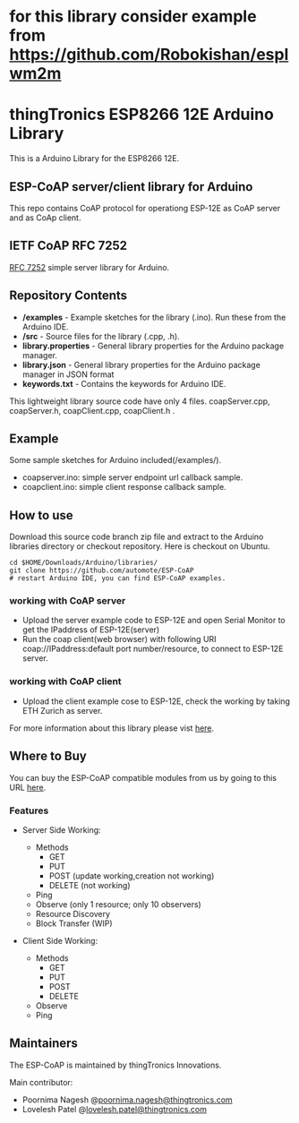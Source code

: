 # for this library consider example from https://github.com/Robokishan/esplwm2m

# thingTronics ESP8266 12E Arduino Library
This is a Arduino Library for the ESP8266 12E.

## ESP-CoAP server/client library for Arduino
This repo contains CoAP protocol for operationg ESP-12E as CoAP server and as CoAp client.

## IETF CoAP RFC 7252
<a href="https://datatracker.ietf.org/doc/rfc7252/">RFC 7252</a> simple server library for Arduino.

## Repository Contents
* **/examples** - Example sketches for the library (.ino). Run these from the Arduino IDE. 
* **/src** - Source files for the library (.cpp, .h).
* **library.properties** - General library properties for the Arduino package manager.
* **library.json** - General library properties for the Arduino package manager in JSON format
* **keywords.txt** - Contains the keywords for Arduino IDE.

This lightweight library source code have only 4 files. coapServer.cpp, coapServer.h, coapClient.cpp, coapClient.h .

## Example
Some sample sketches for Arduino included(/examples/).

 - coapserver.ino: simple server endpoint url callback sample.
 - coapclient.ino: simple client response callback sample.

## How to use
Download this source code branch zip file and extract to the Arduino libraries directory or checkout repository. Here is checkout on Ubuntu.

    cd $HOME/Downloads/Arduino/libraries/
    git clone https://github.com/automote/ESP-CoAP
    # restart Arduino IDE, you can find ESP-CoAP examples.

### working with CoAP server
 - Upload the server example code to ESP-12E and open Serial Monitor to get the IPaddress of ESP-12E(server)
 - Run the coap client(web browser) with following URI coap://IPaddress:default port number/resource, to connect to ESP-12E server.

### working with CoAP client
 - Upload the client example cose to ESP-12E, check the working by taking ETH Zurich as server.

For more information about this library please vist <a href="https://github.com/automote/ESP-CoAP">here</a>.

## Where to Buy
You can buy the ESP-CoAP compatible modules from us by going to this URL <a href="thingtronics.com/products.html">here</a>.

### Features
- Server Side Working:
	- Methods
	  - GET
	  - PUT
	  - POST (update working,creation not working)
	  - DELETE (not working)
	- Ping
	- Observe (only 1 resource; only 10 observers)
	- Resource Discovery 
	- Block Transfer (WIP)

- Client Side Working:
	- Methods
	  - GET
	  - PUT
	  - POST 
	  - DELETE 
	- Observe
	- Ping 

## Maintainers
The ESP-CoAP is maintained by thingTronics Innovations.

Main contributor:
 * Poornima Nagesh @<poornima.nagesh@thingtronics.com>
 * Lovelesh Patel @<lovelesh.patel@thingtronics.com>
